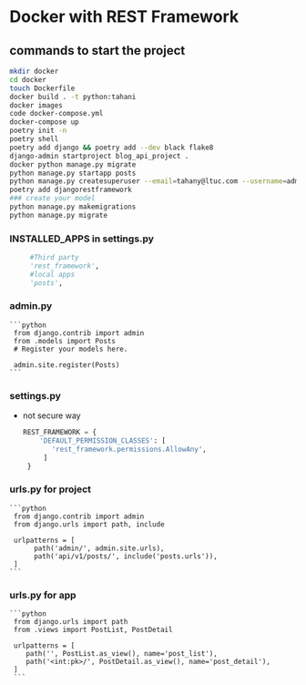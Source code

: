 # Docker with REST Framework

## commands to start the project

```zsh
mkdir docker
cd docker
touch Dockerfile
docker build . -t python:tahani
docker images
code docker-compose.yml
docker-compose up
poetry init -n
poetry shell
poetry add django && poetry add --dev black flake8
django-admin startproject blog_api_project .
docker python manage.py migrate
python manage.py startapp posts
python manage.py createsuperuser --email=tahany@ltuc.com --username=admin
poetry add djangorestframework
### create your model
python manage.py makemigrations
python manage.py migrate
```
### INSTALLED_APPS in settings.py
```python
     #Third party
     'rest_framework',
     #local apps
     'posts',
```


### admin.py

    ```python
     from django.contrib import admin
     from .models import Posts
     # Register your models here.

     admin.site.register(Posts)
    ```
### settings.py

* not secure way 
    ```python
    REST_FRAMEWORK = {
        'DEFAULT_PERMISSION_CLASSES': [
           'rest_framework.permissions.AllowAny',
         ]
     }
    ```
### urls.py for project
    ```python
     from django.contrib import admin
     from django.urls import path, include

     urlpatterns = [
          path('admin/', admin.site.urls),
          path('api/v1/posts/', include('posts.urls')),
     ]
    ```
### urls.py for app
    ```python
     from django.urls import path
     from .views import PostList, PostDetail

     urlpatterns = [
        path('', PostList.as_view(), name='post_list'),
        path('<int:pk>/', PostDetail.as_view(), name='post_detail'),
     ]
     ```